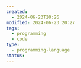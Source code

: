 ```yaml
---
created:
  - 2024-06-23T20:26
modified: 2024-06-23 20:27
tags:
  - programming
  - code
type:
  - programming-language
status: 
---
```

